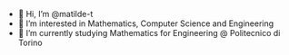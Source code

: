- 👋 Hi, I’m @matilde-t
- 👀 I’m interested in Mathematics, Computer Science and Engineering
- 🌱 I’m currently studying Mathematics for Engineering @ Politecnico di Torino 

<!---
matilde-t/matilde-t is a ✨ special ✨ repository because its `README.md` (this file) appears on your GitHub profile.
You can click the Preview link to take a look at your changes.
--->
